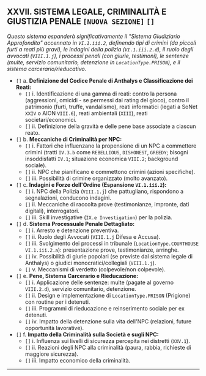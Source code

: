 ## XXVII. SISTEMA LEGALE, CRIMINALITÀ E GIUSTIZIA PENALE `[NUOVA SEZIONE]` `[]`

*Questo sistema espanderà significativamente il "Sistema Giudiziario Approfondito" accennato in `VI.1.iii.2`, definendo tipi di crimini (da piccoli furti a reati più gravi), le indagini della polizia (`VI.1.iii.2.d`), il ruolo degli avvocati (`VIII.1.j`), i processi penali (con giurie, testimoni), le sentenze (multe, servizio comunitario, detenzione in `LocationType.PRISON`), e il sistema carcerario/rieducativo.*

* `[]` a. **Definizione del Codice Penale di Anthalys e Classificazione dei Reati:**
    * `[]` i. Identificazione di una gamma di reati: contro la persona (aggressioni, omicidi - se permessi dal rating del gioco), contro il patrimonio (furti, truffe, vandalismo), reati informatici (legati a SoNet `XXIV` o AION `VIII.6`), reati ambientali (`XIII`), reati societari/economici.
    * `[]` ii. Definizione della gravità e delle pene base associate a ciascun reato.
* `[]` b. **Meccaniche di Criminalità per NPC:**
    * `[]` i. Fattori che influenzano la propensione di un NPC a commettere crimini (tratti `IV.3.b` come `REBELLIOUS`, `DISHONEST`, `GREEDY`; bisogni insoddisfatti `IV.1`; situazione economica `VIII.2`; background sociale).
    * `[]` ii. NPC che pianificano e commettono crimini (azioni specifiche).
    * `[]` iii. Possibilità di crimine organizzato (molto avanzato).
* `[]` c. **Indagini e Forze dell'Ordine (Espansione `VI.1.iii.2`):**
    * `[]` i. NPC della Polizia (`VIII.1.j`) che pattugliano, rispondono a segnalazioni, conducono indagini.
    * `[]` ii. Meccaniche di raccolta prove (testimonianze, impronte, dati digitali), interrogatori.
    * `[]` iii. Skill investigative (`IX.e Investigation`) per la polizia.
* `[]` d. **Sistema Processuale Penale Dettagliato:**
    * `[]` i. Arresto e detenzione preventiva.
    * `[]` ii. Ruolo degli Avvocati (`VIII.1.j` Difesa e Accusa).
    * `[]` iii. Svolgimento dei processi in tribunale (`LocationType.COURTHOUSE` `VI.1.iii.2.a`): presentazione prove, testimonianze, arringhe.
    * `[]` iv. Possibilità di giurie popolari (se previste dal sistema legale di Anthalys) o giudici monocratici/collegiali (`VIII.1.j`).
    * `[]` v. Meccanismi di verdetto (colpevole/non colpevole).
* `[]` e. **Pene, Sistema Carcerario e Rieducazione:**
    * `[]` i. Applicazione delle sentenze: multe (pagate al governo `VIII.2.d`), servizio comunitario, detenzione.
    * `[]` ii. Design e implementazione di `LocationType.PRISON` (Prigione) con routine per i detenuti.
    * `[]` iii. Programmi di rieducazione e reinserimento sociale per ex detenuti.
    * `[]` iv. Impatto della detenzione sulla vita dell'NPC (relazioni, future opportunità lavorative).
* `[]` f. **Impatto della Criminalità sulla Società e sugli NPC:**
    * `[]` i. Influenza sui livelli di sicurezza percepita nei distretti (`XXV.1`).
    * `[]` ii. Reazioni degli NPC alla criminalità (paura, rabbia, richieste di maggiore sicurezza).
    * `[]` iii. Impatto economico della criminalità.

---

